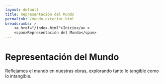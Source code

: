 ```yaml
---
layout: default
title: Representación del Mundo
permalink: /mundo-exterior.html
breadcrumbs: >
    <a href="/index.html">Inicio</a> >
    <span>Representación del Mundo</span>
---
```


# Representación del Mundo

Reflejamos el mundo en nuestras obras, explorando tanto lo tangible como lo intangible.
